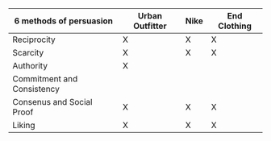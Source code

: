 | 6 methods of persuasion   | Urban Outfitter | Nike | End Clothing |
|---------------------------|-----------------|------|--------------|
| Reciprocity               |       X         |   X  |      X       |
| Scarcity                  |       X         |   X  |      X       |
| Authority                 |       X         |      |              |
| Commitment and Consistency|                 |      |              |
| Consenus and Social Proof |       X         |   X  |      X       |  
| Liking                    |       X         |   X  |      X       |  
